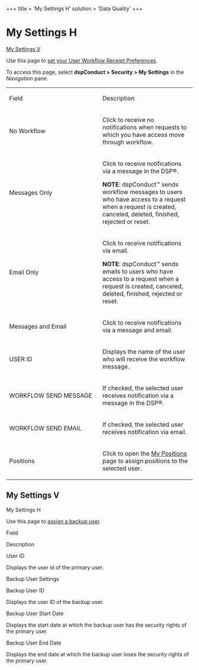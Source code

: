 +++
title = 'My Settings H<span id="top"></span>'
solution = 'Data Quality'
+++

# My Settings H<span id="top"></span>

[My Settings V](#My)

<div class="use">

Use this page to [set your User Workflow Receipt
Preferences](../Config/Set_User_Workflow_Receipt_Preferences.htm).

</div>

To access this page, select **dspConduct \> Security \> My Settings** in
the *Navigation* pane.

<table>
<colgroup>
<col style="width: 50%" />
<col style="width: 50%" />
</colgroup>
<tbody>
<tr class="odd">
<td><p>Field</p></td>
<td><p>Description</p></td>
</tr>
<tr class="even">
<td><p>No Workflow</p></td>
<td><p>Click to receive no notifications when requests to which you have access move through workflow. </p></td>
</tr>
<tr class="odd">
<td><p>Messages Only</p></td>
<td><p>Click to receive notifications via a message in the DSP®.</p>
<p><strong>NOTE</strong>: dspConduct™ sends workflow messages to users who have access to a request when a request is created, canceled, deleted, finished, rejected or reset.</p></td>
</tr>
<tr class="even">
<td><p>Email Only</p></td>
<td><p>Click to receive notifications via email.</p>
<p><strong>NOTE</strong>: dspConduct™ sends emails to users who have access to a request when a request is created, canceled, deleted, finished, rejected or reset.</p></td>
</tr>
<tr class="odd">
<td><p>Messages and Email</p></td>
<td><p>Click to receive notifications via a message and email.</p></td>
</tr>
<tr class="even">
<td><p>USER ID</p></td>
<td><p>Displays the name of the user who will receive the workflow message.</p></td>
</tr>
<tr class="odd">
<td><p>WORKFLOW SEND MESSAGE</p></td>
<td><p>If checked, the selected user receives notification via a message in the DSP®.</p></td>
</tr>
<tr class="even">
<td><p>WORKFLOW SEND EMAIL</p></td>
<td><p>If checked, the selected user receives notification via email.</p></td>
</tr>
<tr class="odd">
<td><p>Positions</p></td>
<td><p>Click to open the <a href="My_Positions.htm">My Positions</a> page to assign positions to the selected user.</p></td>
</tr>
</tbody>
</table>

## <span id="My"></span>My Settings V

My Settings H

<div class="use">

Use this page to [assign a backup
user](../Config/Assign_a_Backup_User.htm).

</div>

Field

Description

User ID

Displays the user id of the primary user.

Backup User Settings

Backup User ID

Displays the user ID of the backup user.

Backup User Start Date

Displays the start date at which the backup user has the security rights
of the primary user.

Backup User End Date

Displays the end date at which the backup user loses the security rights
of the primary user.
